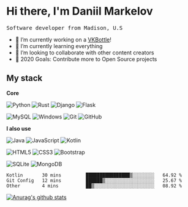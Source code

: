 <h1 align="">
    Hi there, I'm Daniil Markelov
</h1>
<p align="">
    <samp>
        Software developer from Madison, U.S
    </samp>
</p>

- 🔭 I’m currently working on a [VKBottle](https://github.com/timoniq/vkbottle)!
- 🌱 I’m currently learning everything
- 👯 I’m looking to collaborate with other content creators
- 🥅 2020 Goals: Contribute more to Open Source projects

## My stack

**Core**

![Python](https://img.shields.io/badge/-Python-000000?style=flat&logo=python)
![Rust](https://img.shields.io/badge/-Rust-000000?style=flat&logo=Rust)
![Django](https://img.shields.io/badge/-Django-000000?style=flat&logo=Django)
![Flask](https://img.shields.io/badge/-Flask-000000?style=flat&logo=Flask)

![MySQL](https://img.shields.io/badge/-MySQL-000000?style=flat&logo=mysql)
![Windows](https://img.shields.io/badge/-Windows-000000?style=flat&logo=windows&logoColor=FCC624)
![Git](https://img.shields.io/badge/-Git-000000?style=flat&logo=git&logoColor=F05032)
![GitHub](https://img.shields.io/badge/-GitHub-000000?style=flat&logo=github&logoColor=FFFFFF)

**I also use**

![Java](https://img.shields.io/badge/-Java-000000?style=flat&logo=Java&logoColor=007396)
![JavaScript](https://img.shields.io/badge/-JavaScript-000000?style=flat&logo=javascript)
![Kotlin](https://img.shields.io/badge/-Kotlin-000000?style=flat&logo=Kotlin&logoColor=FF4500)

![HTML5](https://img.shields.io/badge/-HTML5-000000?style=flat&logo=HTML5)
![CSS3](https://img.shields.io/badge/-CSS3-000000?style=flat&logo=css3)
![Bootstrap](https://img.shields.io/badge/-Bootstrap-000000?style=flat&logo=bootstrap)

![SQLite](https://img.shields.io/badge/-SQLite-000000?style=flat&logo=SQLite)
![MongoDB](https://img.shields.io/badge/-MongoDB-000000?style=flat&logo=MongoDB)


<!--START_SECTION:waka-->
```text
Kotlin       30 mins         ████████████████▒░░░░░░░░   64.92 % 
Git Config   12 mins         ██████▒░░░░░░░░░░░░░░░░░░   25.67 % 
Other        4 mins          ██▒░░░░░░░░░░░░░░░░░░░░░░   08.92 % 
```
<!--END_SECTION:waka-->

[![Anurag's github stats](https://github-readme-stats.vercel.app/api?username=markelovstyle)](https://github.com/anuraghazra/github-readme-stats)
